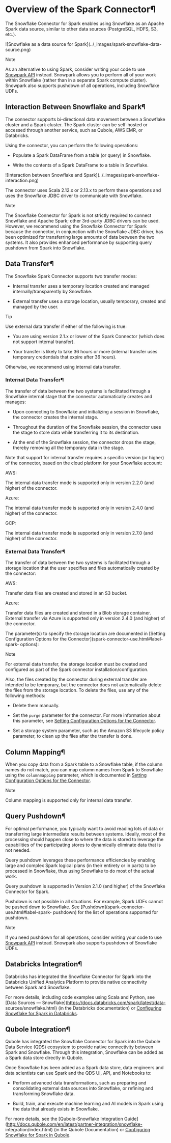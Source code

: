 # Overview of the Spark Connector¶

The Snowflake Connector for Spark enables using Snowflake as an Apache Spark
data source, similar to other data sources (PostgreSQL, HDFS, S3, etc.).

![Snowflake as a data source for Spark](../_images/spark-snowflake-data-
source.png)

Note

As an alternative to using Spark, consider writing your code to use [Snowpark
API](../developer-guide/snowpark/index) instead. Snowpark allows you to
perform all of your work within Snowflake (rather than in a separate Spark
compute cluster). Snowpark also supports pushdown of all operations, including
Snowflake UDFs.

## Interaction Between Snowflake and Spark¶

The connector supports bi-directional data movement between a Snowflake
cluster and a Spark cluster. The Spark cluster can be self-hosted or accessed
through another service, such as Qubole, AWS EMR, or Databricks.

Using the connector, you can perform the following operations:

  * Populate a Spark DataFrame from a table (or query) in Snowflake.

  * Write the contents of a Spark DataFrame to a table in Snowflake.

![Interaction between Snowflake and Spark](../_images/spark-snowflake-
interaction.png)

The connector uses Scala 2.12.x or 2.13.x to perform these operations and uses
the Snowflake JDBC driver to communicate with Snowflake.

Note

The Snowflake Connector for Spark is not strictly required to connect
Snowflake and Apache Spark; other 3rd-party JDBC drivers can be used. However,
we recommend using the Snowflake Connector for Spark because the connector, in
conjunction with the Snowflake JDBC driver, has been optimized for
transferring large amounts of data between the two systems. It also provides
enhanced performance by supporting query pushdown from Spark into Snowflake.

## Data Transfer¶

The Snowflake Spark Connector supports two transfer modes:

  * Internal transfer uses a temporary location created and managed internally/transparently by Snowflake.

  * External transfer uses a storage location, usually temporary, created and managed by the user.

Tip

Use external data transfer if either of the following is true:

  * You are using version 2.1.x or lower of the Spark Connector (which does not support internal transfer).

  * Your transfer is likely to take 36 hours or more (internal transfer uses temporary credentials that expire after 36 hours).

Otherwise, we recommend using internal data transfer.

### Internal Data Transfer¶

The transfer of data between the two systems is facilitated through a
Snowflake internal stage that the connector automatically creates and manages:

  * Upon connecting to Snowflake and initializing a session in Snowflake, the connector creates the internal stage.

  * Throughout the duration of the Snowflake session, the connector uses the stage to store data while transferring it to its destination.

  * At the end of the Snowflake session, the connector drops the stage, thereby removing all the temporary data in the stage.

Note that support for internal transfer requires a specific version (or
higher) of the connector, based on the cloud platform for your Snowflake
account:

AWS:

    

The internal data transfer mode is supported only in version 2.2.0 (and
higher) of the connector.

Azure:

    

The internal data transfer mode is supported only in version 2.4.0 (and
higher) of the connector.

GCP:

    

The internal data transfer mode is supported only in version 2.7.0 (and
higher) of the connector.

### External Data Transfer¶

The transfer of data between the two systems is facilitated through a storage
location that the user specifies and files automatically created by the
connector:

AWS:

    

Transfer data files are created and stored in an S3 bucket.

Azure:

    

Transfer data files are created and stored in a Blob storage container.
External transfer via Azure is supported only in version 2.4.0 (and higher) of
the connector.

The parameter(s) to specify the storage location are documented in [Setting
Configuration Options for the Connector](spark-connector-use.html#label-spark-
options):

Note

For external data transfer, the storage location must be created and
configured as part of the Spark connector installation/configuration.

Also, the files created by the connector during external transfer are intended
to be temporary, but the connector does not automatically delete the files
from the storage location. To delete the files, use any of the following
methods:

  * Delete them manually.

  * Set the `purge` parameter for the connector. For more information about this parameter, see [Setting Configuration Options for the Connector](spark-connector-use.html#label-spark-options).

  * Set a storage system parameter, such as the Amazon S3 lifecycle policy parameter, to clean up the files after the transfer is done.

## Column Mapping¶

When you copy data from a Spark table to a Snowflake table, if the column
names do not match, you can map column names from Spark to Snowflake using the
`columnmapping` parameter, which is documented in [Setting Configuration
Options for the Connector](spark-connector-use.html#label-spark-options).

Note

Column mapping is supported only for internal data transfer.

## Query Pushdown¶

For optimal performance, you typically want to avoid reading lots of data or
transferring large intermediate results between systems. Ideally, most of the
processing should happen close to where the data is stored to leverage the
capabilities of the participating stores to dynamically eliminate data that is
not needed.

Query pushdown leverages these performance efficiencies by enabling large and
complex Spark logical plans (in their entirety or in parts) to be processed in
Snowflake, thus using Snowflake to do most of the actual work.

Query pushdown is supported in Version 2.1.0 (and higher) of the Snowflake
Connector for Spark.

Pushdown is not possible in all situations. For example, Spark UDFs cannot be
pushed down to Snowflake. See [Pushdown](spark-connector-use.html#label-spark-
pushdown) for the list of operations supported for pushdown.

Note

If you need pushdown for all operations, consider writing your code to use
[Snowpark API](../developer-guide/snowpark/index) instead. Snowpark also
supports pushdown of Snowflake UDFs.

## Databricks Integration¶

Databricks has integrated the Snowflake Connector for Spark into the
Databricks Unified Analytics Platform to provide native connectivity between
Spark and Snowflake.

For more details, including code examples using Scala and Python, see [Data
Sources — Snowflake](https://docs.databricks.com/spark/latest/data-
sources/snowflake.html) (in the Databricks documentation) or [Configuring
Snowflake for Spark in Databricks](spark-connector-databricks).

## Qubole Integration¶

Qubole has integrated the Snowflake Connector for Spark into the Qubole Data
Service (QDS) ecosystem to provide native connectivity between Spark and
Snowflake. Through this integration, Snowflake can be added as a Spark data
store directly in Qubole.

Once Snowflake has been added as a Spark data store, data engineers and data
scientists can use Spark and the QDS UI, API, and Notebooks to:

  * Perform advanced data transformations, such as preparing and consolidating external data sources into Snowflake, or refining and transforming Snowflake data.

  * Build, train, and execute machine learning and AI models in Spark using the data that already exists in Snowflake.

For more details, see the [Qubole-Snowflake Integration
Guide](http://docs.qubole.com/en/latest/partner-integration/snowflake-
integration/index.html) (in the Qubole Documentation) or [Configuring
Snowflake for Spark in Qubole](spark-connector-qubole).

